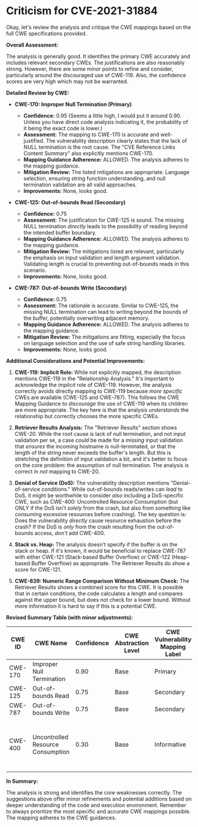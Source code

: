 # Criticism for CVE-2021-31884

Okay, let's review the analysis and critique the CWE mappings based on the full CWE specifications provided.

**Overall Assessment:**

The analysis is generally good. It identifies the primary CWE accurately and includes relevant secondary CWEs. The justifications are also reasonably strong. However, there are some minor points to refine and consider, particularly around the discouraged use of CWE-119. Also, the confidence scores are very high which may not be warranted.

**Detailed Review by CWE:**

*   **CWE-170: Improper Null Termination (Primary)**
    *   **Confidence:** 0.95 (Seems a little high, I would put it around 0.90. Unless you have direct code analysis indicating it, the probability of it being the exact code is lower.)
    *   **Assessment:** The mapping to CWE-170 is accurate and well-justified. The vulnerability description clearly states that the lack of NULL termination is the root cause. The "CVE Reference Links Content Summary" also explicitly mentions CWE-170.
    *   **Mapping Guidance Adherence:**  ALLOWED.  The analysis adheres to the mapping guidance.
    *   **Mitigation Review:**  The listed mitigations are appropriate. Language selection, ensuring string function understanding, and null termination validation are all valid approaches.
    *   **Improvements:** None, looks good.

*   **CWE-125: Out-of-bounds Read (Secondary)**
    *   **Confidence:** 0.75
    *   **Assessment:** The justification for CWE-125 is sound. The missing NULL termination *directly* leads to the possibility of reading beyond the intended buffer boundary.
    *   **Mapping Guidance Adherence:** ALLOWED. The analysis adheres to the mapping guidance.
    *   **Mitigation Review:**  The mitigations listed are relevant, particularly the emphasis on input validation and length argument validation. Validating length is crucial to preventing out-of-bounds reads in this scenario.
    *   **Improvements:** None, looks good.

*   **CWE-787: Out-of-bounds Write (Secondary)**
    *   **Confidence:** 0.75
    *   **Assessment:**  The rationale is accurate. Similar to CWE-125, the missing NULL termination can lead to writing beyond the bounds of the buffer, potentially overwriting adjacent memory.
    *   **Mapping Guidance Adherence:** ALLOWED.  The analysis adheres to the mapping guidance.
    *   **Mitigation Review:** The mitigations are fitting, especially the focus on language selection and the use of safe string handling libraries.
    *   **Improvements:** None, looks good.

**Additional Considerations and Potential Improvements:**

1.  **CWE-119: Implicit Role:** While not explicitly mapped, the description mentions CWE-119 in the "Relationship Analysis." It's important to acknowledge the *implicit* role of CWE-119.  However, the analysis correctly avoids directly mapping to CWE-119 because *more specific* CWEs are available (CWE-125 and CWE-787). This follows the CWE Mapping Guidance to *discourage* the use of CWE-119 when its children are more appropriate. The key here is that the analysis *understands* the relationship but correctly chooses the more specific CWEs.

2.  **Retriever Results Analysis:** The "Retriever Results" section shows CWE-20. While the root cause is lack of null termination, and not input validation per se, a case *could* be made for a *missing* input validation that *ensures* the incoming hostname *is* null-terminated, or that the length of the string never exceeds the buffer's length. But this is stretching the definition of input validation a bit, and it's better to focus on the core problem: the assumption of null termination. The analysis is correct in *not* mapping to CWE-20.

3.  **Denial of Service (DoS):** The vulnerability description mentions "Denial-of-service conditions." While out-of-bounds reads/writes can *lead* to DoS, it might be worthwhile to consider *also* including a DoS-specific CWE, such as CWE-400: Uncontrolled Resource Consumption (but ONLY if the DoS isn't *solely* from the crash, but also from something like consuming excessive resources before crashing). The key question is: Does the vulnerability *directly* cause resource exhaustion before the crash? If the DoS is *only* from the crash resulting from the out-of-bounds access, *don't* add CWE-400.

4.  **Stack vs. Heap:** The analysis doesn't specify if the buffer is on the stack or heap. If it's known, it would be beneficial to replace CWE-787 with either CWE-121 (Stack-based Buffer Overflow) or CWE-122 (Heap-based Buffer Overflow) as appropriate. The Retriever Results do show a score for CWE-121.

5.  **CWE-839: Numeric Range Comparison Without Minimum Check:** The Retriever Results shows a combined score for this CWE. It is possible that in certain conditions, the code calculates a length and compares against the upper bound, but does not check for a lower bound. Without more information it is hard to say if this is a potential CWE.

**Revised Summary Table (with minor adjustments):**

| CWE ID  | CWE Name                      | Confidence | CWE Abstraction Level | CWE Vulnerability Mapping Label | CWE-Vulnerability Mapping Notes |
|---------|-------------------------------|------------|-----------------------|---------------------------------|---------------------------------|
| CWE-170 | Improper Null Termination   | 0.90       | Base                  | Primary                         | Allowed                         |
| CWE-125 | Out-of-bounds Read             | 0.75       | Base                  | Secondary                       | Allowed                         |
| CWE-787 | Out-of-bounds Write            | 0.75       | Base                  | Secondary                       | Allowed                         |
| CWE-400 | Uncontrolled Resource Consumption | 0.30 | Base  | Informative   | *Conditionally Included*. Only if DoS is due to more than just the crash. |

**In Summary:**

The analysis is strong and identifies the core weaknesses correctly. The suggestions above offer minor refinements and potential additions based on deeper understanding of the code and execution environment. Remember to always prioritize the most specific and accurate CWE mappings possible. The mapping adheres to the CWE guidances.